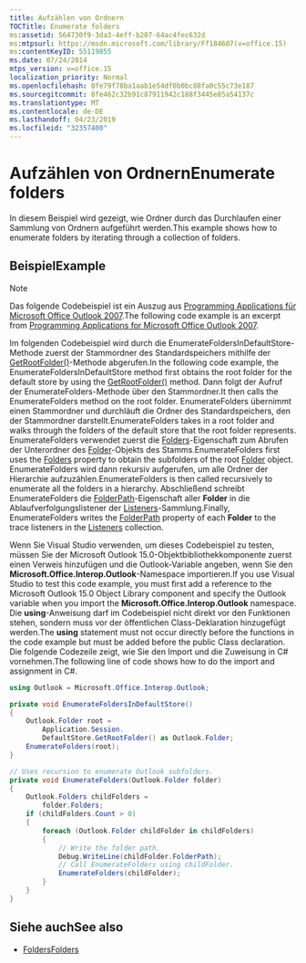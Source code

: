 ```yaml
---
title: Aufzählen von Ordnern
TOCTitle: Enumerate folders
ms:assetid: 564730f9-3da3-4eff-b207-64ac4fec632d
ms:mtpsurl: https://msdn.microsoft.com/library/Ff184607(v=office.15)
ms:contentKeyID: 55119855
ms.date: 07/24/2014
mtps_version: v=office.15
localization_priority: Normal
ms.openlocfilehash: 0fe79f78ba1aab1e54df0b0bc88fa0c55c73e187
ms.sourcegitcommit: 8fe462c32b91c87911942c188f3445e85a54137c
ms.translationtype: MT
ms.contentlocale: de-DE
ms.lasthandoff: 04/23/2019
ms.locfileid: "32357400"
---
```

# <a name="enumerate-folders"></a><span data-ttu-id="5cb55-102">Aufzählen von Ordnern</span><span class="sxs-lookup"><span data-stu-id="5cb55-102">Enumerate folders</span></span>

<span data-ttu-id="5cb55-103">In diesem Beispiel wird gezeigt, wie Ordner durch das Durchlaufen einer Sammlung von Ordnern aufgeführt werden.</span><span class="sxs-lookup"><span data-stu-id="5cb55-103">This example shows how to enumerate folders by iterating through a collection of folders.</span></span>

## <a name="example"></a><span data-ttu-id="5cb55-104">Beispiel</span><span class="sxs-lookup"><span data-stu-id="5cb55-104">Example</span></span>

> [!NOTE] 
> <span data-ttu-id="5cb55-105">Das folgende Codebeispiel ist ein Auszug aus [Programming Applications für Microsoft Office Outlook 2007](https://www.amazon.com/gp/product/0735622493?ie=UTF8&tag=msmsdn-20&linkCode=as2&camp=1789&creative=9325&creativeASIN=0735622493).</span><span class="sxs-lookup"><span data-stu-id="5cb55-105">The following code example is an excerpt from [Programming Applications for Microsoft Office Outlook 2007](https://www.amazon.com/gp/product/0735622493?ie=UTF8&tag=msmsdn-20&linkCode=as2&camp=1789&creative=9325&creativeASIN=0735622493).</span></span>

<span data-ttu-id="5cb55-106">Im folgenden Codebeispiel wird durch die EnumerateFoldersInDefaultStore-Methode zuerst der Stammordner des Standardspeichers mithilfe der [GetRootFolder()](https://msdn.microsoft.com/library/bb645807\(v=office.15\))-Methode abgerufen.</span><span class="sxs-lookup"><span data-stu-id="5cb55-106">In the following code example, the EnumerateFoldersInDefaultStore method first obtains the root folder for the default store by using the [GetRootFolder()](https://msdn.microsoft.com/library/bb645807\(v=office.15\)) method.</span></span> <span data-ttu-id="5cb55-107">Dann folgt der Aufruf der EnumerateFolders-Methode über den Stammordner.</span><span class="sxs-lookup"><span data-stu-id="5cb55-107">It then calls the EnumerateFolders method on the root folder.</span></span> <span data-ttu-id="5cb55-108">EnumerateFolders übernimmt einen Stammordner und durchläuft die Ordner des Standardspeichers, den der Stammordner darstellt.</span><span class="sxs-lookup"><span data-stu-id="5cb55-108">EnumerateFolders takes in a root folder and walks through the folders of the default store that the root folder represents.</span></span> <span data-ttu-id="5cb55-109">EnumerateFolders verwendet zuerst die [Folders](https://msdn.microsoft.com/library/bb646854\(v=office.15\))-Eigenschaft zum Abrufen der Unterordner des [Folder](https://msdn.microsoft.com/library/bb645774\(v=office.15\))-Objekts des Stamms.</span><span class="sxs-lookup"><span data-stu-id="5cb55-109">EnumerateFolders first uses the [Folders](https://msdn.microsoft.com/library/bb646854\(v=office.15\)) property to obtain the subfolders of the root [Folder](https://msdn.microsoft.com/library/bb645774\(v=office.15\)) object.</span></span> <span data-ttu-id="5cb55-110">EnumerateFolders wird dann rekursiv aufgerufen, um alle Ordner der Hierarchie aufzuzählen.</span><span class="sxs-lookup"><span data-stu-id="5cb55-110">EnumerateFolders is then called recursively to enumerate all the folders in a hierarchy.</span></span> <span data-ttu-id="5cb55-111">Abschließend schreibt EnumerateFolders die [FolderPath](https://msdn.microsoft.com/library/bb647409\(v=office.15\))-Eigenschaft aller **Folder** in die Ablaufverfolgungslistener der [Listeners](https://msdn.microsoft.com/library/system.diagnostics.debug.listeners.aspx)-Sammlung.</span><span class="sxs-lookup"><span data-stu-id="5cb55-111">Finally, EnumerateFolders writes the [FolderPath](https://msdn.microsoft.com/library/bb647409\(v=office.15\)) property of each **Folder** to the trace listeners in the [Listeners](https://msdn.microsoft.com/library/system.diagnostics.debug.listeners.aspx) collection.</span></span>

<span data-ttu-id="5cb55-112">Wenn Sie Visual Studio verwenden, um dieses Codebeispiel zu testen, müssen Sie der Microsoft Outlook 15.0-Objektbibliothekkomponente zuerst einen Verweis hinzufügen und die Outlook-Variable angeben, wenn Sie den **Microsoft.Office.Interop.Outlook**-Namespace importieren.</span><span class="sxs-lookup"><span data-stu-id="5cb55-112">If you use Visual Studio to test this code example, you must first add a reference to the Microsoft Outlook 15.0 Object Library component and specify the Outlook variable when you import the **Microsoft.Office.Interop.Outlook** namespace.</span></span> <span data-ttu-id="5cb55-113">Die **using**-Anweisung darf im Codebeispiel nicht direkt vor den Funktionen stehen, sondern muss vor der öffentlichen Class-Deklaration hinzugefügt werden.</span><span class="sxs-lookup"><span data-stu-id="5cb55-113">The **using** statement must not occur directly before the functions in the code example but must be added before the public Class declaration.</span></span> <span data-ttu-id="5cb55-114">Die folgende Codezeile zeigt, wie Sie den Import und die Zuweisung in C\# vornehmen.</span><span class="sxs-lookup"><span data-stu-id="5cb55-114">The following line of code shows how to do the import and assignment in C\#.</span></span>

```csharp
using Outlook = Microsoft.Office.Interop.Outlook;
```


```csharp
private void EnumerateFoldersInDefaultStore()
{
    Outlook.Folder root =
        Application.Session.
        DefaultStore.GetRootFolder() as Outlook.Folder;
    EnumerateFolders(root);
}

// Uses recursion to enumerate Outlook subfolders.
private void EnumerateFolders(Outlook.Folder folder)
{
    Outlook.Folders childFolders =
        folder.Folders;
    if (childFolders.Count > 0)
    {
        foreach (Outlook.Folder childFolder in childFolders)
        {
            // Write the folder path.
            Debug.WriteLine(childFolder.FolderPath);
            // Call EnumerateFolders using childFolder.
            EnumerateFolders(childFolder);
        }
    }
}               
```

## <a name="see-also"></a><span data-ttu-id="5cb55-115">Siehe auch</span><span class="sxs-lookup"><span data-stu-id="5cb55-115">See also</span></span>

- [<span data-ttu-id="5cb55-116">Folders</span><span class="sxs-lookup"><span data-stu-id="5cb55-116">Folders</span></span>](folders.md)

